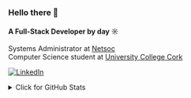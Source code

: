 ### Hello there 👋

#### A Full-Stack Developer by day ☼ 

Systems Administrator at [Netsoc](https://netsoc.co/rk/)<br>
Computer Science student at [University College Cork](https://www.ucc.ie/en/)<br>


<a href="https://www.linkedin.com/in/aleksysiek" target="_blank"><img alt="LinkedIn" src="https://img.shields.io/badge/-LinkedIn-0077B5?style=flat-square&logo=Linkedin&logoColor=white"></a>

<details>
<summary>Click for GitHub Stats</summary>
<p align="center">
    <img alt = "GitHub Stats" src="https://github-readme-stats.vercel.app/api?username=Sequel0x&show_icons=true&hide=issues&icon_color=000000&hide_border=true&title_color=5391FE&text_color=555">
    <br>
    <img alt = "Top Language" src="https://github-readme-stats.vercel.app/api/top-langs/?username=Sequel0x&hide=html,&hide_border=true&title_color=5391FE&text_color=555"
</p>
</details>
